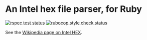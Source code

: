 # An Intel hex file parser, for Ruby

[![rspec test status](https://github.com/jeremycole/intel_hex/actions/workflows/rspec.yml/badge.svg)](https://github.com/jeremycole/intel_hex/actions/workflows/rspec.yml)
[![rubocop style check status](https://github.com/jeremycole/intel_hex/actions/workflows/rubocop.yml/badge.svg)](https://github.com/jeremycole/intel_hex/actions/workflows/rubocop.yml)

See the [Wikipedia page on Intel HEX](https://en.wikipedia.org/wiki/Intel_HEX).
